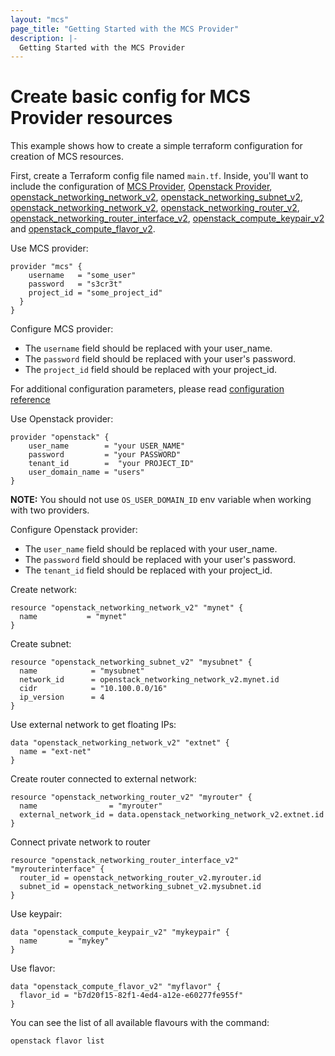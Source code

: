 ```yaml
---
layout: "mcs"
page_title: "Getting Started with the MCS Provider"
description: |-
  Getting Started with the MCS Provider
---
```


# Create basic config for MCS Provider resources

This example shows how to create a simple terraform configuration for creation of MCS resources.

First, create a Terraform config file named `main.tf`. Inside, you'll want to include the configuration of
[MCS Provider](https://registry.terraform.io/providers/MailRuCloudSolutions/mcs/latest/docs),
[Openstack Provider](https://www.terraform.io/docs/providers/openstack/index.html),
[openstack_networking_network_v2](https://www.terraform.io/docs/providers/openstack/d/networking_network_v2.html),
[openstack_networking_subnet_v2](https://www.terraform.io/docs/providers/openstack/r/networking_subnet_v2.html),
[openstack_networking_network_v2](https://www.terraform.io/docs/providers/openstack/d/networking_network_v2.html),
[openstack_networking_router_v2](https://www.terraform.io/docs/providers/openstack/r/networking_router_v2.html),
[openstack_networking_router_interface_v2](https://www.terraform.io/docs/providers/openstack/r/networking_router_interface_v2.html),
[openstack_compute_keypair_v2](https://www.terraform.io/docs/providers/openstack/d/compute_keypair_v2.html)
and [openstack_compute_flavor_v2](https://www.terraform.io/docs/providers/openstack/d/compute_flavor_v2.html).

Use MCS provider:

```hcl
provider "mcs" {
    username   = "some_user"
    password   = "s3cr3t"
    project_id = "some_project_id"
  }
}
```

Configure MCS provider:

* The `username` field should be replaced with your user_name.
* The `password` field should be replaced with your user's password.
* The `project_id` field should be replaced with your project_id.

For additional configuration parameters, please read [configuration reference](https://registry.terraform.io/providers/MailRuCloudSolutions/mcs/latest/docs#configuration-reference)

Use Openstack provider:

```hcl
provider "openstack" {
    user_name        = "your USER_NAME"
    password         = "your PASSWORD"
    tenant_id        =  "your PROJECT_ID"
    user_domain_name = "users"
}
```
**NOTE:** You should not use `OS_USER_DOMAIN_ID` env variable when working with two providers.

Configure Openstack provider:

* The `user_name` field should be replaced with your user_name.
* The `password` field should be replaced with your user's password.
* The `tenant_id` field should be replaced with your project_id.

Create network:
```hcl
resource "openstack_networking_network_v2" "mynet" {
  name           = "mynet"
}
```

Create subnet:

```hcl
resource "openstack_networking_subnet_v2" "mysubnet" {
  name            = "mysubnet"
  network_id      = openstack_networking_network_v2.mynet.id
  cidr            = "10.100.0.0/16"
  ip_version      = 4
}
```

Use external network to get floating IPs:

```hcl
data "openstack_networking_network_v2" "extnet" {
  name = "ext-net"
}
```

Create router connected to external network:

```hcl
resource "openstack_networking_router_v2" "myrouter" {
  name                = "myrouter"
  external_network_id = data.openstack_networking_network_v2.extnet.id
}
```

Connect private network to router

```hcl
resource "openstack_networking_router_interface_v2" "myrouterinterface" {
  router_id = openstack_networking_router_v2.myrouter.id
  subnet_id = openstack_networking_subnet_v2.mysubnet.id
}
```

Use keypair:

```hcl
data "openstack_compute_keypair_v2" "mykeypair" {
  name       = "mykey"
}
```

Use flavor:

```hcl
data "openstack_compute_flavor_v2" "myflavor" {
  flavor_id = "b7d20f15-82f1-4ed4-a12e-e60277fe955f"
}
```
 
You can see the list of all available flavours with the command:

```
openstack flavor list
```
